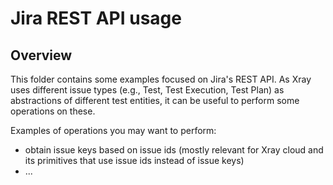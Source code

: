 # Jira REST API usage

## Overview

This folder contains some examples focused on Jira's REST API.
As Xray uses different issue types (e.g., Test, Test Execution, Test Plan) as abstractions of different test entities, it can be useful to perform some operations on these.

Examples of operations you may want to perform:
 - obtain issue keys based on issue ids (mostly relevant for Xray cloud and its primitives that use issue ids instead of issue keys)
 - ...

